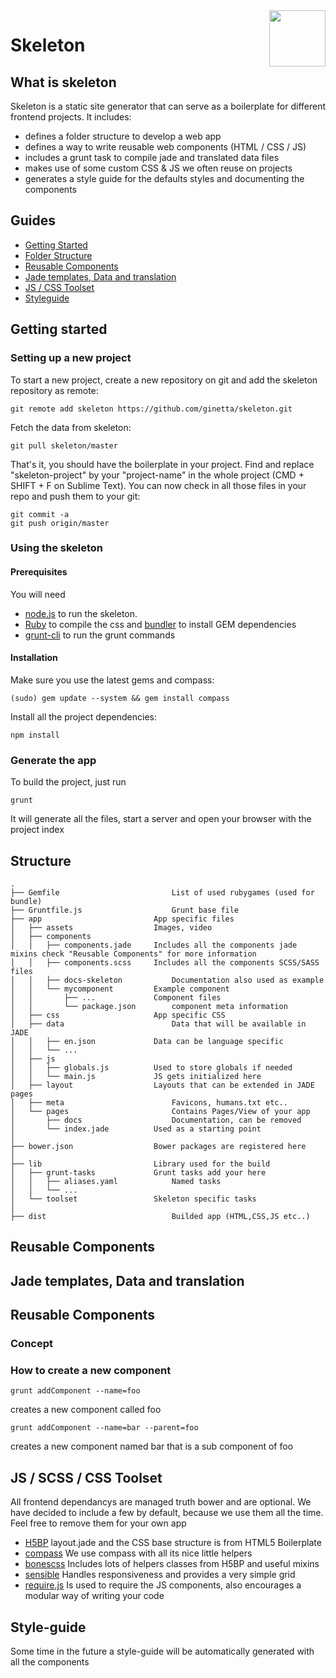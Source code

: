 <img id="logo" align="right" height="90" style="margin: 0 0 20px 20px" src="http://imgh.us/skeleton.svg">

# Skeleton

## What is skeleton
Skeleton is a static site generator that can serve as a boilerplate for different frontend projects. It includes:
- defines a folder structure to develop a web app
- defines a way to write reusable web components (HTML / CSS / JS)
- includes a grunt task to compile jade and translated data files
- makes use of some custom CSS & JS we often reuse on projects
- generates a style guide for the defaults styles and documenting the components

## Guides

- [Getting Started](#getting-started)
- [Folder Structure](#folder-structure)
- [Reusable Components](#reusable-components)
- [Jade templates, Data and translation](#templates)
- [JS / CSS Toolset](#toolset)
- [Styleguide](#styleguide)

## <a id="getting-started">Getting started</a>

### Setting up a new project
To start a new project, create a new repository on git and add the skeleton repository as remote:

    git remote add skeleton https://github.com/ginetta/skeleton.git 

Fetch the data from skeleton:

    git pull skeleton/master

That's it, you should have the boilerplate in your project.
Find and replace "skeleton-project" by your "project-name" in the whole project (CMD + SHIFT + F on Sublime Text). You can now check in all those files in your repo and push them to your git:

    git commit -a
    git push origin/master

### Using the skeleton

#### Prerequisites
You will need 
  - [node.js](http://nodejs.org/) to run the skeleton.
  - [Ruby](https://www.ruby-lang.org/en/) to compile the css and [bundler](http://bundler.io/) to install GEM dependencies
  - [grunt-cli](https://github.com/gruntjs/grunt-cli) to run the grunt commands

#### Installation

Make sure you use the latest gems and compass:

    (sudo) gem update --system && gem install compass

Install all the project dependencies:
    
    npm install


### Generate the app

To build the project, just run

    grunt

It will generate all the files, start a server and open your browser with the project index


## <a id="folder-structure">Structure</a>

    .
    ├── Gemfile 						List of used rubygames (used for bundle)
    ├── Gruntfile.js 					Grunt base file
    ├── app							App specific files
    │   ├── assets					Images, video
    │   ├── components		
    │   │   ├── components.jade		Includes all the components jade mixins check "Reusable Components" for more information
    │   │   ├── components.scss		Includes all the components SCSS/SASS files
    │   │   ├── docs-skeleton			Documentation also used as example
    │   │   └── mycomponent			Example component
    │   │       ├── ...				Component files
    │   │       └── package.json		component meta information
    │   ├── css						App specific CSS
    │   ├── data						Data that will be available in JADE
    │   │   ├── en.json				Data can be language specific
    │   │   └── ...
    │   ├── js						
    │   │   ├── globals.js			Used to store globals if needed
    │   │   └── main.js				JS gets initialized here
    │   ├── layout					Layouts that can be extended in JADE pages
    │   ├── meta						Favicons, humans.txt etc..
    │   └── pages						Contains Pages/View of your app
    │       ├── docs					Documentation, can be removed
    │       └── index.jade			Used as a starting point
    │
    ├── bower.json					Bower packages are registered here
    │
    ├── lib							Library used for the build
    │   ├── grunt-tasks				Grunt tasks add your here
    │   │   ├── aliases.yaml			Named tasks
    │   │   └── ...
    │   └── toolset					Skeleton specific tasks
    │
    ├── dist							Builded app (HTML,CSS,JS etc..) 
    


## <a id="reusable-components">Reusable Components</a>


## <a id="templates">Jade templates, Data and translation</a>


## <a id="reusable-components">Reusable Components</a>
### Concept
### How to create a new component
  
    grunt addComponent --name=foo
creates a new component called foo

    grunt addComponent --name=bar --parent=foo
creates a new component named bar that is a sub component of foo


## <a id="toolset">JS / SCSS / CSS Toolset</a>

All frontend dependancys are managed truth bower and are optional. We have decided to include a few by default, because we use them all the time. Feel free to remove them for your own app
- [H5BP](http://html5boilerplate.com/) layout.jade and the CSS base structure is from HTML5 Boilerplate
- [compass](http://compass-style.org/) We use compass with all its nice little helpers
- [bonescss](https://github.com/meodai/bonescss) Includes lots of helpers classes from H5BP and useful mixins
- [sensible](https://github.com/meodai/sensible) Handles responsiveness and provides a very simple grid
- [require.js](http://requirejs.org/) Is used to require the JS components, also encourages a modular way of writing your code


## <a id="styleguide">Style-guide</a>
Some time in the future a style-guide will be automatically generated with all the components
